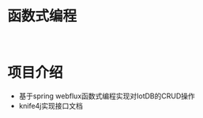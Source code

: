 函数式编程
=========================
<p>
    <img src="https://img.shields.io/badge/JDK-17+-green.svg" alt=""/>
    <img src="https://img.shields.io/badge/springboot-3+-green.svg" alt=""/>
</p>

# 项目介绍
* 基于spring webflux函数式编程实现对IotDB的CRUD操作
* knife4j实现接口文档